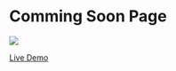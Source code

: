 # Comming Soon Page
<img src="https://res.cloudinary.com/gausalmunirtushar/image/upload/v1683098336/ezgif.com-video-to-gif_pg62ap.gif">

<a href="https://coming-soon.gausalmunirtushar.me/">Live Demo</a>